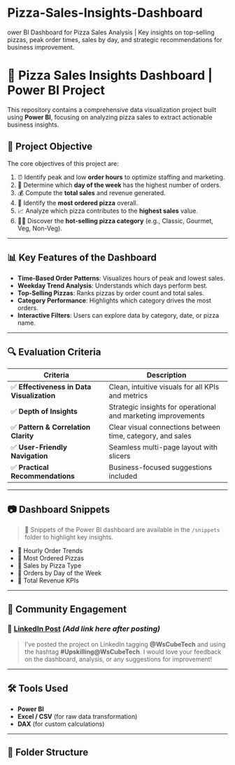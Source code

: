 # Pizza-Sales-Insights-Dashboard
ower BI Dashboard for Pizza Sales Analysis | Key insights on top-selling pizzas, peak order times, sales by day, and strategic recommendations for business improvement.


# 🍕 Pizza Sales Insights Dashboard | Power BI Project

This repository contains a comprehensive data visualization project built using **Power BI**, focusing on analyzing pizza sales to extract actionable business insights.

## 📌 Project Objective

The core objectives of this project are:

1. ⏰ Identify peak and low **order hours** to optimize staffing and marketing.
2. 📅 Determine which **day of the week** has the highest number of orders.
3. 💰 Compute the **total sales** and revenue generated.
4. 🍕 Identify the **most ordered pizza** overall.
5. 📈 Analyze which pizza contributes to the **highest sales** value.
6. 🧑‍🍳 Discover the **hot-selling pizza category** (e.g., Classic, Gourmet, Veg, Non-Veg).

---

## 📊 Key Features of the Dashboard

- **Time-Based Order Patterns**: Visualizes hours of peak and lowest sales.
- **Weekday Trend Analysis**: Understands which days perform best.
- **Top-Selling Pizzas**: Ranks pizzas by order count and total sales.
- **Category Performance**: Highlights which category drives the most orders.
- **Interactive Filters**: Users can explore data by category, date, or pizza name.

---

## 🔍 Evaluation Criteria

| Criteria | Description |
|---------|-------------|
| ✅ **Effectiveness in Data Visualization** | Clean, intuitive visuals for all KPIs and metrics |
| ✅ **Depth of Insights** | Strategic insights for operational and marketing improvements |
| ✅ **Pattern & Correlation Clarity** | Clear visual connections between time, category, and sales |
| ✅ **User-Friendly Navigation** | Seamless multi-page layout with slicers |
| ✅ **Practical Recommendations** | Business-focused suggestions included |

---

## 📷 Dashboard Snippets

> 📌 Snippets of the Power BI dashboard are available in the `/snippets` folder to highlight key insights.

- 🔹 Hourly Order Trends  
- 🔹 Most Ordered Pizzas  
- 🔹 Sales by Pizza Type  
- 🔹 Orders by Day of the Week  
- 🔹 Total Revenue KPIs  

---

## 🤝 Community Engagement

### 🔗 [LinkedIn Post](#) *(Add link here after posting)*

> I’ve posted the project on LinkedIn tagging **@WsCubeTech** and using the hashtag **#Upskilling@WsCubeTech**. I would love your feedback on the dashboard, analysis, or any suggestions for improvement!

---

## 🛠 Tools Used

- **Power BI**
- **Excel / CSV** (for raw data transformation)
- **DAX** (for custom calculations)

---

## 📁 Folder Structure

